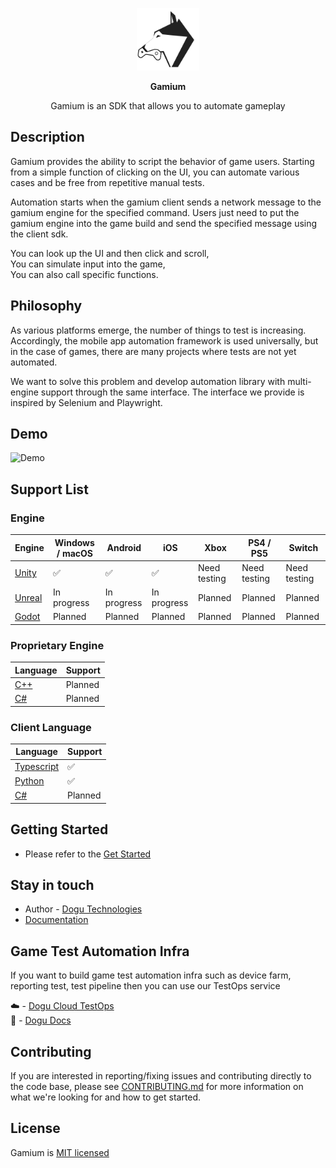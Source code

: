 <p align="center">
<img src=".github/resources/dogu-gamium-logo.png" width="100px" height="100px" title="Gamium_Logo"/>
</p>
<p align="center">
  <b>Gamium</b>
</p>
<p align="center">
Gamium is an SDK that allows you to automate gameplay
</p>

## Description

Gamium provides the ability to script the behavior of game users. Starting from a simple function of clicking on the UI, you can automate various cases and be free from repetitive manual tests.

Automation starts when the gamium client sends a network message to the gamium engine for the specified command.
Users just need to put the gamium engine into the game build and send the specified message using the client sdk.

You can look up the UI and then click and scroll,  
You can simulate input into the game,  
You can also call specific functions.

## Philosophy

As various platforms emerge, the number of things to test is increasing. Accordingly, the mobile app automation framework is used universally, but in the case of games, there are many projects where tests are not yet automated.

We want to solve this problem and develop automation library with multi-engine support through the same interface.
The interface we provide is inspired by Selenium and Playwright.

## Demo

<img src=".github/resources/gamium-dogurpgsample_demo.gif"  title="Demo"/>

## Support List

### Engine

| Engine                             | Windows / macOS | Android     | iOS         | Xbox         | PS4 / PS5    | Switch       |
| ---------------------------------- | --------------- | ----------- | ----------- | ------------ | ------------ | ------------ |
| [Unity](https://unity.com)         | ✅              | ✅          | ✅          | Need testing | Need testing | Need testing |
| [Unreal](https://unrealengine.com) | In progress     | In progress | In progress | Planned      | Planned      | Planned      |
| [Godot](https://godotengine.org/)  | Planned         | Planned     | Planned     | Planned      | Planned      | Planned      |

### Proprietary Engine

| Language                                         | Support |
| ------------------------------------------------ | ------- |
| [C++](https://en.wikipedia.org/wiki/C%2B%2B)     | Planned |
| [C#](https://learn.microsoft.com/dotnet/csharp/) | Planned |

### Client Language

| Language                                         | Support |
| ------------------------------------------------ | ------- |
| [Typescript](https://www.typescriptlang.org/)    | ✅      |
| [Python](https://www.python.org/)                | ✅      |
| [C#](https://learn.microsoft.com/dotnet/csharp/) | Planned |

## Getting Started

- Please refer to the [Get Started](https://gamium.dogutech.io/docs/get-started/introduction)

## Stay in touch

- Author - [Dogu Technologies](https://dogutech.io)
- [Documentation](https://gamium.dogutech.io/docs/get-started/introduction)

## Game Test Automation Infra

If you want to build game test automation infra such as device farm, reporting test, test pipeline then you can use our TestOps service

☁️ - [Dogu Cloud TestOps](https://dogutech.io)  
📖 - [Dogu Docs](https://docs.dogutech.io)

## Contributing

If you are interested in reporting/fixing issues and contributing directly to the code base, please see [CONTRIBUTING.md](CONTRIBUTING.md) for more information on what we're looking for and how to get started.

## License

Gamium is [MIT licensed](LICENSE)
